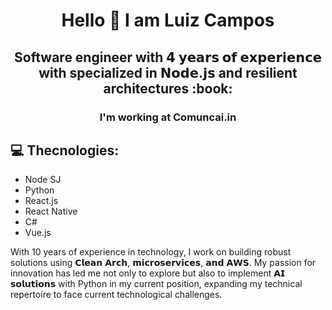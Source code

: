 <h1 align="center">Hello 👋 I am Luiz Campos </h1>

<h2 align="center">Software engineer with 𝟰 𝘆𝗲𝗮𝗿𝘀 𝗼𝗳 𝗲𝘅𝗽𝗲𝗿𝗶𝗲𝗻𝗰𝗲 with specialized in 𝗡𝗼𝗱𝗲.𝗷𝘀 and resilient architectures :book:</h2>

<h3 align="center">I'm working at Comuncai.in</h3>

## :computer: Thecnologies:
- Node SJ
- Python
- React.js
- React Native
- C#
- Vue.js


With 10 years of experience in technology, I work on building robust solutions using 𝗖𝗹𝗲𝗮𝗻 𝗔𝗿𝗰𝗵, 𝗺𝗶𝗰𝗿𝗼𝘀𝗲𝗿𝘃𝗶𝗰𝗲𝘀, 𝗮𝗻𝗱 𝗔𝗪𝗦. My passion for innovation has led me not only to explore but also to implement 𝗔𝗜 𝘀𝗼𝗹𝘂𝘁𝗶𝗼𝗻𝘀 with Python in my current position, expanding my technical repertoire to face current technological challenges.
